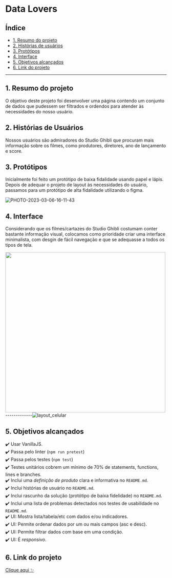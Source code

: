 # Data Lovers

## Índice

* [1. Resumo do projeto](#1-resumo-do-projeto)
* [2. Histórias de usuários](#2-histórias-de-usuários)
* [3. Protótipos](#3-protótipos)
* [4. Interface](#4-interface)
* [5. Objetivos alcançados](#5-objetivos-alcançados)
* [6. Link do projeto](#6-link-do-projeto)

***

## 1. Resumo do projeto

O objetivo deste projeto foi desenvolver uma página contendo um conjunto de dados que pudessem ser filtrados e ordendos para atender às necessidades do nosso usuário.


## 2. Histórias de Usuários

Nossos usuários são admiradores do Studio Ghibli que procuram mais informação sobre os filmes, como produtores, diretores, ano de lançamento e score.


## 3. Protótipos

Inicialmente foi feito um protótipo de baixa fidalidade usando papel e lápis. Depois de adequar o projeto de layout às necessidades do usuário, passamos para um protótipo de alta fidalidade utilizando o figma.

![PHOTO-2023-03-06-16-11-43](https://user-images.githubusercontent.com/107154514/223208234-0a9db001-cbe9-4474-a880-37a959e0dc3f.jpg)


## 4. Interface

Considerando que os filmes/cartazes do Studio Ghibli costumam conter bastante informação visual, colocamos como prioridade criar uma interface minimalista, com desgin de fácil navegação e que se adequasse a todos os tipos de tela. 

<img src="https://user-images.githubusercontent.com/107154514/223210908-bee84f59-cc92-475e-8b04-7f0e73fb9ca8.jpg" width="500px">-------------![layout_celular](https://user-images.githubusercontent.com/107154514/223522542-3c7a2023-8b40-413d-98e3-642bd025d69e.jpg)


## 5. Objetivos alcançados

✔️ Usar VanillaJS. <br>
✔️ Passa pelo linter (`npm run pretest`) <br>
✔️ Passa pelos testes (`npm test`)<br>
✔️ Testes unitários cobrem um mínimo de 70% de statements, functions, lines e
  branches.<br>
✔️ Inclui uma _definição de produto_ clara e informativa no `README.md`.<br>
✔️ Inclui histórias de usuário no `README.md`.<br>
✔️ Inclui rascunho da solução (protótipo de baixa fidelidade) no `README.md`.<br>
✔️ Inclui uma lista de problemas detectados nos testes de usabilidade no
  `README.md`.<br>
✔️ UI: Mostra lista/tabela/etc com dados e/ou indicadores.<br>
✔️ UI: Permite ordenar dados por um ou mais campos (asc e desc).<br>
✔️ UI: Permite filtrar dados com base em uma condição.<br>
✔️ UI: É _responsivo_.<br>


## 6. Link do projeto

 <a href="https://stellazen.github.io/data-lovers-ghibli/src/">Clique aqui ✨</a>

